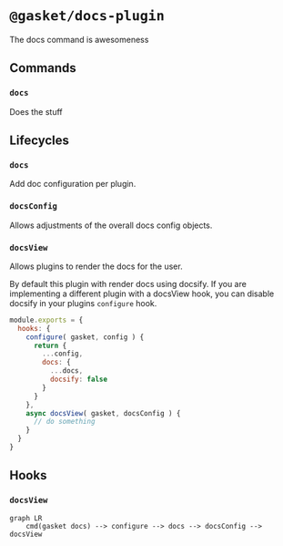 # `@gasket/docs-plugin`

The docs command is awesomeness

## Commands

### `docs`

Does the stuff

## Lifecycles

### `docs`

Add doc configuration per plugin.

### `docsConfig`

Allows adjustments of the overall docs config objects.

### `docsView`

Allows plugins to render the docs for the user.

By default this plugin with render docs using docsify.
If you are implementing a different plugin with a docsView hook, you can
disable docsify in your plugins `configure` hook.

```js
module.exports = {
  hooks: {
    configure( gasket, config ) {
      return {
        ...config,
        docs: {
          ...docs,
          docsify: false
        }
      }
    },
    async docsView( gasket, docsConfig ) {
      // do something
    }
  }
}
```

## Hooks

### `docsView`


```mermaid
graph LR
    cmd(gasket docs) --> configure --> docs --> docsConfig --> docsView
```
